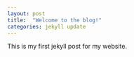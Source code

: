 ```yaml
---
layout: post
title:  "Welcome to the blog!"
categories: jekyll update
---
```


This is my first jekyll post for my website.
